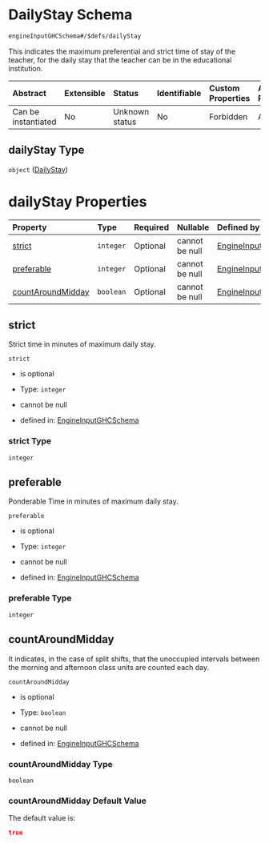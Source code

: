 # DailyStay Schema

```txt
engineInputGHCSchema#/$defs/dailyStay
```

This indicates the maximum preferential and strict time of stay of the teacher, for the daily stay that the teacher can be in the educational institution.

| Abstract            | Extensible | Status         | Identifiable | Custom Properties | Additional Properties | Access Restrictions | Defined In                                                        |
| :------------------ | :--------- | :------------- | :----------- | :---------------- | :-------------------- | :------------------ | :---------------------------------------------------------------- |
| Can be instantiated | No         | Unknown status | No           | Forbidden         | Allowed               | none                | [ghc.schema.json*](../out/ghc.schema.json "open original schema") |

## dailyStay Type

`object` ([DailyStay](ghc-defs-dailystay.md))

# dailyStay Properties

| Property                                | Type      | Required | Nullable       | Defined by                                                                                                                                      |
| :-------------------------------------- | :-------- | :------- | :------------- | :---------------------------------------------------------------------------------------------------------------------------------------------- |
| [strict](#strict)                       | `integer` | Optional | cannot be null | [EngineInputGHCSchema](ghc-defs-dailystay-properties-strict.md "engineInputGHCSchema#/$defs/dailyStay/properties/strict")                       |
| [preferable](#preferable)               | `integer` | Optional | cannot be null | [EngineInputGHCSchema](ghc-defs-dailystay-properties-preferable.md "engineInputGHCSchema#/$defs/dailyStay/properties/preferable")               |
| [countAroundMidday](#countaroundmidday) | `boolean` | Optional | cannot be null | [EngineInputGHCSchema](ghc-defs-dailystay-properties-countaroundmidday.md "engineInputGHCSchema#/$defs/dailyStay/properties/countAroundMidday") |

## strict

Strict time in minutes of maximum daily stay.

`strict`

*   is optional

*   Type: `integer`

*   cannot be null

*   defined in: [EngineInputGHCSchema](ghc-defs-dailystay-properties-strict.md "engineInputGHCSchema#/$defs/dailyStay/properties/strict")

### strict Type

`integer`

## preferable

Ponderable Time in minutes of maximum daily stay.

`preferable`

*   is optional

*   Type: `integer`

*   cannot be null

*   defined in: [EngineInputGHCSchema](ghc-defs-dailystay-properties-preferable.md "engineInputGHCSchema#/$defs/dailyStay/properties/preferable")

### preferable Type

`integer`

## countAroundMidday

It indicates, in the case of split shifts, that the unoccupied intervals between the morning and afternoon class units are counted each day.

`countAroundMidday`

*   is optional

*   Type: `boolean`

*   cannot be null

*   defined in: [EngineInputGHCSchema](ghc-defs-dailystay-properties-countaroundmidday.md "engineInputGHCSchema#/$defs/dailyStay/properties/countAroundMidday")

### countAroundMidday Type

`boolean`

### countAroundMidday Default Value

The default value is:

```json
true
```
